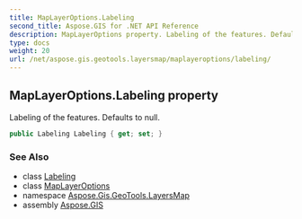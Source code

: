 ```yaml
---
title: MapLayerOptions.Labeling
second_title: Aspose.GIS for .NET API Reference
description: MapLayerOptions property. Labeling of the features. Defaults to null
type: docs
weight: 20
url: /net/aspose.gis.geotools.layersmap/maplayeroptions/labeling/
---
```

## MapLayerOptions.Labeling property

Labeling of the features. Defaults to null.

```csharp
public Labeling Labeling { get; set; }
```

### See Also

* class [Labeling](../../../aspose.gis.rendering.labelings/labeling/)
* class [MapLayerOptions](../)
* namespace [Aspose.Gis.GeoTools.LayersMap](../../maplayeroptions/)
* assembly [Aspose.GIS](../../../)


